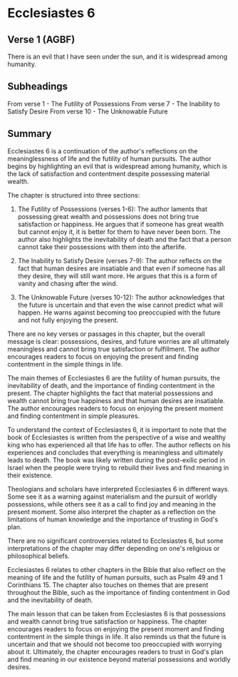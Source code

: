# Ecclesiastes 6

## Verse 1 (AGBF)

There is an evil that I have seen under the sun, and it is widespread among humanity.

## Subheadings

From verse 1 - The Futility of Possessions
From verse 7 - The Inability to Satisfy Desire
From verse 10 - The Unknowable Future

## Summary

Ecclesiastes 6 is a continuation of the author's reflections on the meaninglessness of life and the futility of human pursuits. The author begins by highlighting an evil that is widespread among humanity, which is the lack of satisfaction and contentment despite possessing material wealth.

The chapter is structured into three sections:

1. The Futility of Possessions (verses 1-6): The author laments that possessing great wealth and possessions does not bring true satisfaction or happiness. He argues that if someone has great wealth but cannot enjoy it, it is better for them to have never been born. The author also highlights the inevitability of death and the fact that a person cannot take their possessions with them into the afterlife.

2. The Inability to Satisfy Desire (verses 7-9): The author reflects on the fact that human desires are insatiable and that even if someone has all they desire, they will still want more. He argues that this is a form of vanity and chasing after the wind.

3. The Unknowable Future (verses 10-12): The author acknowledges that the future is uncertain and that even the wise cannot predict what will happen. He warns against becoming too preoccupied with the future and not fully enjoying the present.

There are no key verses or passages in this chapter, but the overall message is clear: possessions, desires, and future worries are all ultimately meaningless and cannot bring true satisfaction or fulfillment. The author encourages readers to focus on enjoying the present and finding contentment in the simple things in life.

The main themes of Ecclesiastes 6 are the futility of human pursuits, the inevitability of death, and the importance of finding contentment in the present. The chapter highlights the fact that material possessions and wealth cannot bring true happiness and that human desires are insatiable. The author encourages readers to focus on enjoying the present moment and finding contentment in simple pleasures.

To understand the context of Ecclesiastes 6, it is important to note that the book of Ecclesiastes is written from the perspective of a wise and wealthy king who has experienced all that life has to offer. The author reflects on his experiences and concludes that everything is meaningless and ultimately leads to death. The book was likely written during the post-exilic period in Israel when the people were trying to rebuild their lives and find meaning in their existence.

Theologians and scholars have interpreted Ecclesiastes 6 in different ways. Some see it as a warning against materialism and the pursuit of worldly possessions, while others see it as a call to find joy and meaning in the present moment. Some also interpret the chapter as a reflection on the limitations of human knowledge and the importance of trusting in God's plan.

There are no significant controversies related to Ecclesiastes 6, but some interpretations of the chapter may differ depending on one's religious or philosophical beliefs.

Ecclesiastes 6 relates to other chapters in the Bible that also reflect on the meaning of life and the futility of human pursuits, such as Psalm 49 and 1 Corinthians 15. The chapter also touches on themes that are present throughout the Bible, such as the importance of finding contentment in God and the inevitability of death.

The main lesson that can be taken from Ecclesiastes 6 is that possessions and wealth cannot bring true satisfaction or happiness. The chapter encourages readers to focus on enjoying the present moment and finding contentment in the simple things in life. It also reminds us that the future is uncertain and that we should not become too preoccupied with worrying about it. Ultimately, the chapter encourages readers to trust in God's plan and find meaning in our existence beyond material possessions and worldly desires.